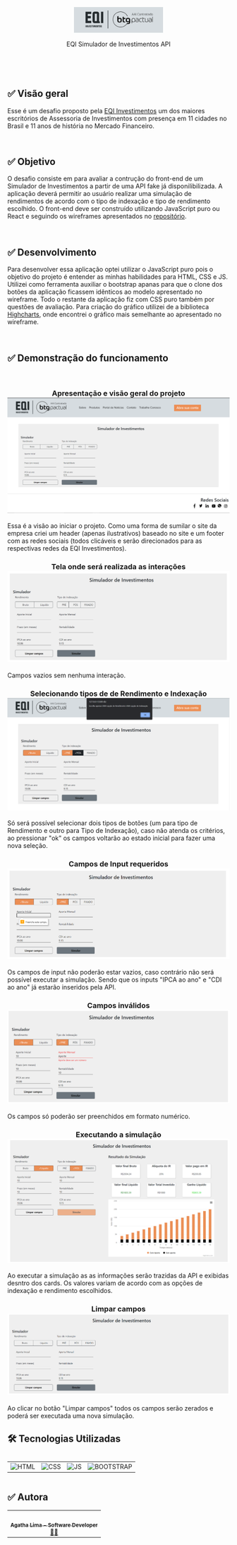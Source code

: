
<p align="center">
  <img src="./imgs/logo.eqi.png" width="40%" style="align-itens: center"/>
</p>

<p align="center">EQI Simulador de Investimentos API</p>
<p><br></p>
<div align="center">
<p><br></p>
</div>

## ✅ Visão geral

Esse é um desafio proposto pela [EQI Investimentos](https://eqi.com.br/) um dos maiores escritórios de Assessoria de Investimentos com presença em 11 cidades no Brasil e 11 anos de história no Mercado Financeiro.

<p><br></p>

## ✅ Objetivo

O desafio consiste em para avaliar a contrução do front-end de um Simulador de Investimentos a partir de uma API fake já disponilibilizada. A aplicação deverá permitir ao usuário realizar uma simulação de rendimentos de acordo com o tipo de indexação e tipo de rendimento escolhido. O front-end deve ser construído utilizando JavaScript puro ou React e seguindo os wireframes apresentados no [repositório](https://github.com/eqi-investimentos/desafio-frontend).

<p><br></p>

## ✅ Desenvolvimento

Para desenvolver essa aplicação optei utilizar o JavaScript puro pois o objetivo do projeto é entender as minhas habilidades para HTML, CSS e JS. 
Utilizei como ferramenta auxiliar o bootstrap apanas para que o clone dos botões da aplicação ficassem idênticos ao modelo apresentado no wireframe. Todo o restante da aplicação fiz com CSS puro também por questões de avaliação.
Para criação do gráfico utilizei de a biblioteca [Highcharts](highcharts.js), onde encontrei o gráfico mais semelhante ao apresentado no wireframe.

<p><br></p>

## ✅ Demonstração do funcionamento 

<br>
<h3 align="center"> Apresentação e visão geral do projeto
  <img alt="Resposta" title="Resposta" src="./imgs/visao_geral.png" />
</h3>
Essa é a visão ao iniciar o projeto. Como uma forma de sumilar o site da empresa criei um header (apenas ilustrativos) baseado no site e um footer com as redes sociais (todos clicáveis e serão direcionados para as respectivas redes da EQI Investimentos).

<br>
<h3 align="center"> Tela onde será realizada as interações
  <img alt="Resposta" title="Resposta" src="./imgs/tela_vazio.png" />
</h3>
Campos vazios sem nenhuma interação.

<br>
<h3 align="center"> Selecionando tipos de de Rendimento e Indexação
  <img alt="Resposta" title="Resposta" src="./imgs/botoes.png" />
</h3>
Só será possível selecionar dois tipos de botões (um para tipo de Rendimento e outro para Tipo de Indexação), caso não atenda os critérios, ao pressionar "ok" os campos voltarão ao estado inicial para fazer uma nova seleção.

<br>
<h3 align="center"> Campos de Input requeridos
  <img alt="Resposta" title="Resposta" src="./imgs/required.png" />
</h3>
Os campos de input não poderão estar vazios, caso contrário não será possível executar a simulação.
Sendo que os inputs "IPCA ao ano" e "CDI ao ano" já estarão inseridos pela API.

<br>
<h3 align="center"> Campos inválidos
  <img alt="Resposta" title="Resposta" src="./imgs/campos_invalidos.png" />
</h3>
Os campos só poderão ser preenchidos em formato numérico.

<br>
<h3 align="center">Executando a simulação
  <img alt="Resposta" title="Resposta" src="./imgs/sumulacao_completa.png" />
</h3>
Ao executar a simulação as as informações serão trazidas da API e exibidas desntro dos cards. Os valores variam de acordo com as opções de indexação e rendimento escolhidos.

<br>
<h3 align="center">Limpar campos
  <img alt="Resposta" title="Resposta" src="./imgs/limpar_campos.png" />
</h3>Ao clicar no botão "Limpar campos" todos os campos serão zerados e poderá ser executada uma nova simulação.

<br>

## 🛠 Tecnologias Utilizadas

<div style="display:flex; justify-content:center;">
  <table>
  <div>
    <tr>
      <td ><img aligne="center" src="https://cdn.jsdelivr.net/gh/devicons/devicon/icons/html5/html5-original.svg" alt="HTML" width="50" height="40" style="max-width:100%;"></img>
      </td>
      <td ><img aligne="center" src="https://cdn.jsdelivr.net/gh/devicons/devicon/icons/css3/css3-original.svg" alt="CSS" width="50" height="40" style="max-width:100%;"></img>
      </td>
      <td ><img text-align="center" src="https://cdn.jsdelivr.net/gh/devicons/devicon/icons/javascript/javascript-plain.svg" alt="JS" width="50" height="40" style="max-width:100%;"></img>
      </td>
       <td ><img text-align="center" src="https://cdn.jsdelivr.net/gh/devicons/devicon/icons/bootstrap/bootstrap-original.svg" alt="BOOTSTRAP" width="50" height="40" style="max-width:100%;"></img>
      </td>
    </tr>
  </div>
</table>
</div>

## ✅ Autora

<table>
  <div>
    <tr>
      <td align="center"><a href="https://github.com/AgathaLima"><img style="border-radius: 50%;" src="https://github.com/AgathaLima.png" width="100px;" alt=""/><br /><sub><b>Agatha Lima - Software Developer</b></sub></a><br /><a href="https://github.com/AgathaLima">🧑‍💻</a>
      </td>
    </tr>
  </div>
</table>
